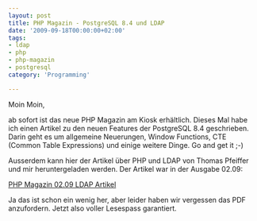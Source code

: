 ```yaml
---
layout: post
title: PHP Magazin - PostgreSQL 8.4 und LDAP
date: '2009-09-18T00:00:00+02:00'
tags:
- ldap
- php
- php-magazin
- postgresql
category: 'Programming'

---
```

<p>Moin Moin,</p>

<p>ab sofort ist das neue PHP Magazin am Kiosk erhältlich. Dieses Mal habe ich einen Artikel zu den neuen Features der PostgreSQL 8.4 geschrieben. Darin geht es um allgemeine Neuerungen, Window Functions, CTE (Common Table Expressions) und einige weitere Dinge. Go and get it ;-)</p>

<p>Ausserdem kann hier der Artikel über PHP und LDAP von Thomas Pfeiffer und mir heruntergeladen werden. Der Artikel war in der Ausgabe 02.09:</p>

<p><a href="http://blog.netzmeister-st-pauli.de/media/blogs/andreas-wenk/PDF/PHP_Magazin_2.09_LDAP_pfeiffer_wenk2.pdf" title="" target="_blank">PHP Magazin 02.09 LDAP Artikel</a> </p>

<p>Ja das ist schon ein wenig her, aber leider haben wir vergessen das PDF anzufordern. Jetzt also voller Lesespass garantiert.</p>

